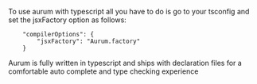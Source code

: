 To use aurum with typescript all you have to do is go to your tsconfig and set the jsxFactory option as follows:

```
    "compilerOptions": {
        "jsxFactory": "Aurum.factory"
    }
```

Aurum is fully written in typescript and ships with declaration files for a comfortable auto complete and type checking experience
